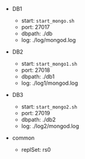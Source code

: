 - DB1
  - start: `start_mongo.sh`
  - port: 27017
  - dbpath: ./db
  - log: ./log/mongod.log

- DB2
  - start: `start_mongo1.sh`
  - port: 27018
  - dbpath: ./db1
  - log: ./log1/mongod.log

- DB3
  - start: `start_mongo2.sh`
  - port: 27019
  - dbpath: ./db2
  - log: ./log2/mongod.log

- common
  - replSet: rs0

